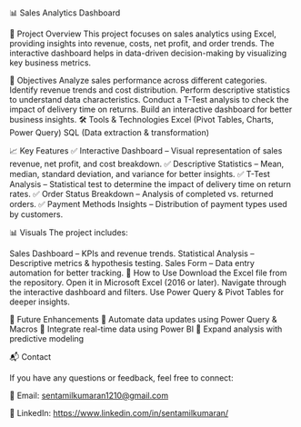 📊 Sales Analytics Dashboard

📌 Project Overview
This project focuses on sales analytics using Excel, providing insights into revenue, costs, net profit, and order trends. The interactive dashboard helps in data-driven decision-making by visualizing key business metrics.

🎯 Objectives
Analyze sales performance across different categories.
Identify revenue trends and cost distribution.
Perform descriptive statistics to understand data characteristics.
Conduct a T-Test analysis to check the impact of delivery time on returns.
Build an interactive dashboard for better business insights.
🛠️ Tools & Technologies
Excel (Pivot Tables, Charts, Power Query)
SQL (Data extraction & transformation)

📈 Key Features
✅ Interactive Dashboard – Visual representation of sales revenue, net profit, and cost breakdown.
✅ Descriptive Statistics – Mean, median, standard deviation, and variance for better insights.
✅ T-Test Analysis – Statistical test to determine the impact of delivery time on return rates.
✅ Order Status Breakdown – Analysis of completed vs. returned orders.
✅ Payment Methods Insights – Distribution of payment types used by customers.

📊 Visuals
The project includes:

Sales Dashboard – KPIs and revenue trends.
Statistical Analysis – Descriptive metrics & hypothesis testing.
Sales Form – Data entry automation for better tracking.
🚀 How to Use
Download the Excel file from the repository.
Open it in Microsoft Excel (2016 or later).
Navigate through the interactive dashboard and filters.
Use Power Query & Pivot Tables for deeper insights.


📢 Future Enhancements
🔹 Automate data updates using Power Query & Macros
🔹 Integrate real-time data using Power BI
🔹 Expand analysis with predictive modeling

📬 Contact

If you have any questions or feedback, feel free to connect:

📧 Email: sentamilkumaran1210@gmail.com

🔗 LinkedIn: https://www.linkedin.com/in/sentamilkumaran/


